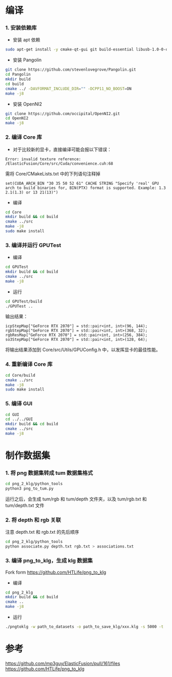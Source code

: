 # 编译

### 1. 安装依赖库
- 安装 apt 依赖
```bash
sudo apt-get install -y cmake-qt-gui git build-essential libusb-1.0-0-dev libudev-dev openjdk-8-jdk freeglut3-dev libglew-dev libsuitesparse-dev libeigen3-dev zlib1g-dev libjpeg-dev
```

- 安装 Pangolin
```bash
git clone https://github.com/stevenlovegrove/Pangolin.git
cd Pangolin
mkdir build
cd build
cmake ../ -DAVFORMAT_INCLUDE_DIR="" -DCPP11_NO_BOOST=ON
make -j8
```

- 安装 OpenNI2
```bash
git clone https://github.com/occipital/OpenNI2.git
cd OpenNI2
make -j8
```

### 2. 编译 Core 库
- 对于比较新的显卡，直接编译可能会报以下错误：
```
Error: invalid texture reference: /ElasticFusion/Core/src/Cuda/convenience.cuh:68
```
需将 Core/CMakeLists.txt 中的下列语句注释掉
```
set(CUDA_ARCH_BIN "30 35 50 52 61" CACHE STRING "Specify 'real' GPU arch to build binaries for, BIN(PTX) format is supported. Example: 1.3 2.1(1.3) or 13 21(13)")
```
- 编译
```bash
cd Core
mkdir build && cd build
cmake ../src
make -j8
sudo make install
```

### 3. 编译并运行 GPUTest
- 编译
```bash
cd GPUTest
mkdir build && cd build
cmake ../src
make -j8
```
- 运行
```bash
cd GPUTest/build
./GPUTest ..
```
输出结果：
```
icpStepMap["GeForce RTX 2070"] = std::pair<int, int>(96, 144);
rgbStepMap["GeForce RTX 2070"] = std::pair<int, int>(368, 32);
rgbResMap["GeForce RTX 2070"] = std::pair<int, int>(256, 384);
so3StepMap["GeForce RTX 2070"] = std::pair<int, int>(128, 64);
```
将输出结果添加到 Core/src/Utils/GPUConfig.h 中，以发挥显卡的最佳性能。

### 4. 重新编译 Core 库
```bash
cd Core/build
cmake ../src
make -j8
sudo make install
```

### 5. 编译 GUI
```bash
cd GUI
cd ../../GUI
mkdir build && cd build
cmake ../src
make -j8
```

# 制作数据集

### 1. 将 png 数据集转成 tum 数据集格式
```bash
cd png_2_klg/python_tools
python3 png_to_tum.py
```
运行之后，会生成 tum/rgb 和 tum/depth 文件夹，以及 tum/rgb.txt 和 tum/depth.txt 文件

### 2. 将 depth 和 rgb 关联

注意 depth.txt 和 rgb.txt 的先后顺序
```bash
cd png_2_klg/python_tools
python associate.py depth.txt rgb.txt > associations.txt
```

### 3. 编译 png_to_klg，生成 klg 数据集

Fork form https://github.com/HTLife/png_to_klg

- 编译
```bash
cd png_2_klg
mkdir build && cd build
cmake ..
make -j8
```

- 运行
```bash
./pngtoklg -w path_to_datasets -o path_to_save_klg/xxx.klg -s 5000 -t
```

# 参考
https://github.com/mp3guy/ElasticFusion/pull/161/files
https://github.com/HTLife/png_to_klg

